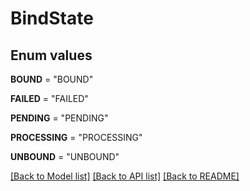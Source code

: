 # BindState

## Enum values

**BOUND** = "BOUND"

**FAILED** = "FAILED"

**PENDING** = "PENDING"

**PROCESSING** = "PROCESSING"

**UNBOUND** = "UNBOUND"


[[Back to Model list]](../README.md#documentation-for-models) [[Back to API list]](../README.md#documentation-for-api-endpoints) [[Back to README]](../README.md)

